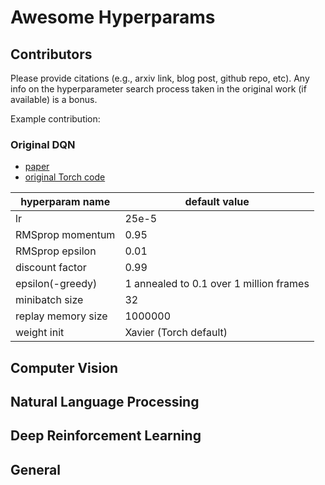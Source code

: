 # Awesome Hyperparams

## Contributors 

Please provide citations (e.g., arxiv link, blog post, github repo, etc). Any info on the hyperparameter search process taken in the original work (if available) is a bonus.

Example contribution: 

### Original DQN

* [paper](https://arxiv.org/pdf/1312.5602.pdf)
* [original Torch code](https://github.com/kuz/DeepMind-Atari-Deep-Q-Learner/blob/master/run_gpu)

| hyperparam name | default value |
| --- | --- |
| lr | 25e-5 |
| RMSprop momentum | 0.95 |
| RMSprop epsilon | 0.01 | 
| discount factor | 0.99 |
| epsilon(-greedy) | 1 annealed to 0.1 over 1 million frames |
| minibatch size | 32 |
| replay memory size | 1000000 |
| weight init | Xavier (Torch default) |

## Computer Vision

## Natural Language Processing 

## Deep Reinforcement Learning
  
## General


